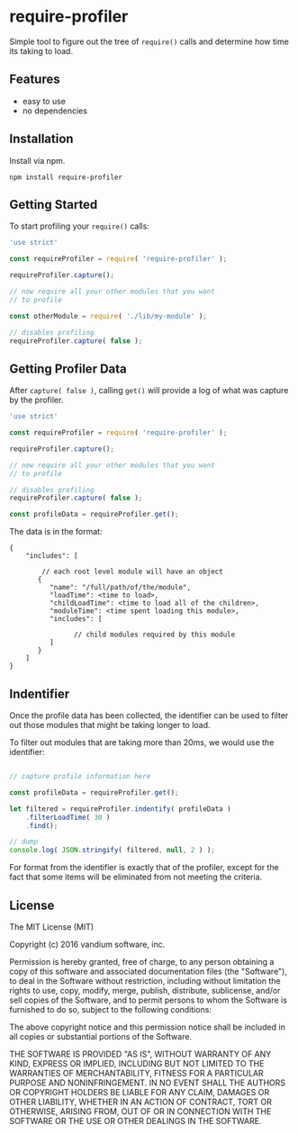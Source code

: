 # require-profiler

Simple tool to figure out the tree of `require()` calls and determine how time its taking to load.

## Features
* easy to use
* no dependencies

## Installation

Install via npm.

	npm install require-profiler

## Getting Started

To start profiling your `require()` calls:

```js
'use strict'

const requireProfiler = require( 'require-profiler' );

requireProfiler.capture();

// now require all your other modules that you want
// to profile

const otherModule = require( './lib/my-module' );

// disables profiling
requireProfiler.capture( false );
```

## Getting Profiler Data

After `capture( false )`, calling `get()` will provide a log of what was capture by the profiler.

```js
'use strict'

const requireProfiler = require( 'require-profiler' );

requireProfiler.capture();

// now require all your other modules that you want
// to profile

// disables profiling
requireProfiler.capture( false );

const profileData = requireProfiler.get();
```

The data is in the format:

```
{
	"includes": [

		// each root level module will have an object
	   {
	      "name": "/full/path/of/the/module",
	      "loadTime": <time to load>,
	      "childLoadTime": <time to load all of the children>,
	      "moduleTime": <time spent loading this module>,
	      "includes": [

	      		// child modules required by this module
	      ]
	   }
	]
}
```

## Indentifier

Once the profile data has been collected, the identifier can be used to filter out those modules that might be taking longer to load.

To filter out modules that are taking more than 20ms, we would use the identifier:

```js

// capture profile information here

const profileData = requireProfiler.get();

let filtered = requireProfiler.indentify( profileData )
	.filterLoadTime( 30 )
	.find();

// dump
console.log( JSON.stringify( filtered, null, 2 ) );      
```

For format from the identifier is exactly that of the profiler, except for the fact that some items will be eliminated from not meeting the criteria.


## License

The MIT License (MIT)

Copyright (c) 2016 vandium software, inc.

Permission is hereby granted, free of charge, to any person obtaining a copy of this software and associated documentation files (the "Software"), to deal in the Software without restriction, including without limitation the rights to use, copy, modify, merge, publish, distribute, sublicense, and/or sell copies of the Software, and to permit persons to whom the Software is furnished to do so, subject to the following conditions:

The above copyright notice and this permission notice shall be included in all copies or substantial portions of the Software.

THE SOFTWARE IS PROVIDED "AS IS", WITHOUT WARRANTY OF ANY KIND, EXPRESS OR IMPLIED, INCLUDING BUT NOT LIMITED TO THE WARRANTIES OF MERCHANTABILITY, FITNESS FOR A PARTICULAR PURPOSE AND NONINFRINGEMENT. IN NO EVENT SHALL THE AUTHORS OR COPYRIGHT HOLDERS BE LIABLE FOR ANY CLAIM, DAMAGES OR OTHER LIABILITY, WHETHER IN AN ACTION OF CONTRACT, TORT OR OTHERWISE, ARISING FROM, OUT OF OR IN CONNECTION WITH THE SOFTWARE OR THE USE OR OTHER DEALINGS IN THE SOFTWARE.
